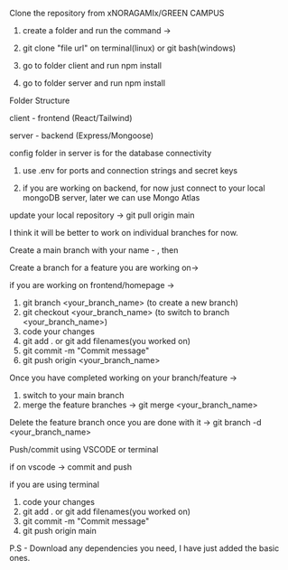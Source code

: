 Clone the repository from xNORAGAMIx/GREEN CAMPUS

1. create a folder and run the command ->

2. git clone "file url" on terminal(linux) or git bash(windows)

3. go to folder client and run npm install

4. go to folder server and run npm install

Folder Structure

client - frontend (React/Tailwind) 

server - backend (Express/Mongoose)

config folder in server is for the database connectivity

1. use .env for ports and connection strings and secret keys

2. if you are working on backend, for now just connect to your local mongoDB server, later we can use Mongo Atlas



update your local repository -> git pull origin main

I think it will be better to work on individual branches for now.

Create a main branch with your name - <git branch manas>, then

Create a branch for a feature you are working on->

if you are working on frontend/homepage ->
1. git branch <your_branch_name> (to create a new branch)
2. git checkout <your_branch_name> (to switch to branch <your_branch_name>)
3. code your changes
4. git add . or git add filenames(you worked on)
5. git commit -m "Commit message"
6. git push origin <your_branch_name>

Once you have completed working on your branch/feature ->
1. switch to your main branch
2. merge the feature branches -> git merge <your_branch_name>

Delete the feature branch once you are done with it ->
git branch -d <your_branch_name>



Push/commit using VSCODE or terminal

if on vscode -> commit and push

if you are using terminal
1. code your changes
2. git add . or git add filenames(you worked on)
3. git commit -m "Commit message"
4. git push origin main



P.S - Download any dependencies you need, I have just added the basic ones.






